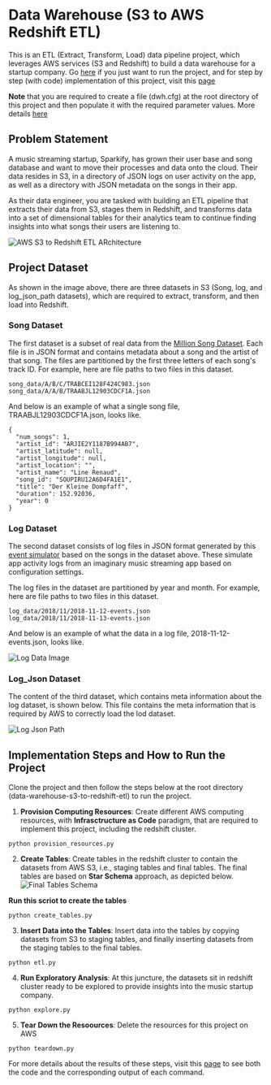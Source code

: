# Data Warehouse (S3 to AWS Redshift ETL)
This is an ETL (Extract, Transform, Load) data pipeline project, which leverages AWS services (S3 and Redshift) to build a data warehouse for a startup company.  Go [here](https://github.com/Hyacinth-Ali/data-warehouse-S3-to-Redshift-ETL/blob/master/README.md#implementation-steps-and-how-to-run-the-project) if you just want to run the project, and for step by step (with code) implementation of this project, visit this [page](https://github.com/Hyacinth-Ali/data-warehouse-S3-to-Redshift-ETL/blob/master/redshift_cluster.ipynb)

**Note** that you are required to create a file (dwh.cfg) at the root directory of this project and then populate it with the required parameter values. More details [here](https://github.com/Hyacinth-Ali/data-warehouse-S3-to-Redshift-ETL/blob/master/redshift_cluster.ipynb)

## Problem Statement
A music streaming startup, Sparkify, has grown their user base and song database and want to move their processes and data onto the cloud. Their data resides in S3, in a directory of JSON logs on user activity on the app, as well as a directory with JSON metadata on the songs in their app.

As their data engineer, you are tasked with building an ETL pipeline that extracts their data from S3, stages them in Redshift, and transforms data into a set of dimensional tables for their analytics team to continue finding insights into what songs their users are listening to.

![AWS S3 to Redshift ETL ARchitecture](https://user-images.githubusercontent.com/24963911/217428418-7a836be4-809f-46db-8f51-6c33b92f37a0.png)

## Project Dataset
As shown in the image above, there are three datasets in S3 (Song, log, and log_json_path datasets), which are required to extract, transform, and then load into Redshift. 

### Song Dataset
The first dataset is a subset of real data from the [Million Song Dataset](http://millionsongdataset.com/). Each file is in JSON format and contains metadata about a song and the artist of that song. The files are partitioned by the first three letters of each song's track ID. For example, here are file paths to two files in this dataset.
```
song_data/A/B/C/TRABCEI128F424C983.json
song_data/A/A/B/TRAABJL12903CDCF1A.json
```
And below is an example of what a single song file, TRAABJL12903CDCF1A.json, looks like.
```
{
  "num_songs": 1, 
  "artist_id": "ARJIE2Y1187B994AB7", 
  "artist_latitude": null, 
  "artist_longitude": null, 
  "artist_location": "", 
  "artist_name": "Line Renaud", 
  "song_id": "SOUPIRU12A6D4FA1E1", 
  "title": "Der Kleine Dompfaff", 
  "duration": 152.92036, 
  "year": 0
}
```
### Log Dataset
The second dataset consists of log files in JSON format generated by this [event simulator](https://github.com/Interana/eventsim) based on the songs in the dataset above. These simulate app activity logs from an imaginary music streaming app based on configuration settings.

The log files in the dataset are partitioned by year and month. For example, here are file paths to two files in this dataset.
```
log_data/2018/11/2018-11-12-events.json
log_data/2018/11/2018-11-13-events.json
```

And below is an example of what the data in a log file, 2018-11-12-events.json, looks like.

![Log Data Image](https://user-images.githubusercontent.com/24963911/217435030-6e93f449-4689-466a-8f9b-4478cf604292.png)

### Log_Json Dataset
The content of the third dataset, which contains meta information about the log dataset, is shown below. This file contains the meta information that is required by AWS to correctly load the lod dataset.

![Log Json Path](https://user-images.githubusercontent.com/24963911/217435680-a5f90d3c-b6ee-4ad2-82a2-c684572c7173.png)


## Implementation Steps and How to Run the Project
Clone the project and then follow the steps below at the root directory (data-warehouse-s3-to-redshift-etl) to run the project.
1. **Provision Computing Resources**: Create different AWS computing resources, with **Infrasctructure as Code** paradigm, that are required to implement this project, including the redshift cluster.
```
python provision_resources.py 
```
2. **Create Tables**: Create tables in the redshift cluster to contain the datasets from AWS S3, i.e., staging tables and final tables. The final tables are based on **Star Schema** approach, as depicted below.
![Final Tables Schema](https://user-images.githubusercontent.com/24963911/218272966-10eb8712-f653-4dd2-bfc8-6a1e214737e9.png)


**Run this scriot to create the tables**
```
python create_tables.py 
```
3. **Insert Data into the Tables**: Insert data into the tables by copying datasets from S3 to staging tables, and finally inserting datasets from the staging tables to the final tables.
```
python etl.py 
```
4. **Run Exploratory Analysis**: At this juncture, the datasets sit in redshift cluster ready to be explored to provide insights into the music startup company.
```
python explore.py 
```
5. **Tear Down the Resoources**: Delete the resources for this project on AWS
```
python teardown.py
```
For more details about the results of these steps, visit this [page](https://github.com/Hyacinth-Ali/data-warehouse-S3-to-Redshift-ETL/blob/master/redshift_cluster.ipynb) to see both the code and the corresponding output of each command.
